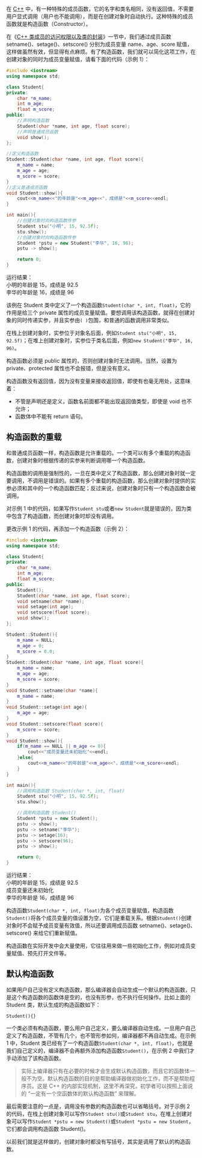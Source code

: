 在 [C++](http://c.biancheng.net/cplus/) 中，有一种特殊的成员函数，它的名字和类名相同，没有返回值，不需要用户显式调用（用户也不能调用），而是在创建对象时自动执行。这种特殊的成员函数就是构造函数（Constructor）。

在《[C++ 类成员的访问权限以及类的封装](http://c.biancheng.net/view/2217.html)》一节中，我们通过成员函数 setname()、setage()、setscore() 分别为成员变量 name、age、score 赋值，这样做虽然有效，但显得有点麻烦。有了构造函数，我们就可以简化这项工作，在创建对象的同时为成员变量赋值，请看下面的代码（示例 1）：

```cpp
#include <iostream>
using namespace std;

class Student{
private:
    char *m_name;
    int m_age;
    float m_score;
public:
    //声明构造函数
    Student(char *name, int age, float score);
    //声明普通成员函数
    void show();
};

//定义构造函数
Student::Student(char *name, int age, float score){
    m_name = name;
    m_age = age;
    m_score = score;
}
//定义普通成员函数
void Student::show(){
    cout<<m_name<<"的年龄是"<<m_age<<"，成绩是"<<m_score<<endl;
}

int main(){
    //创建对象时向构造函数传参
    Student stu("小明", 15, 92.5f);
    stu.show();
    //创建对象时向构造函数传参
    Student *pstu = new Student("李华", 16, 96);
    pstu -> show();

    return 0;
}
```

运行结果：  
小明的年龄是 15，成绩是 92.5  
李华的年龄是 16，成绩是 96

该例在 Student 类中定义了一个构造函数`Student(char *, int, float)`，它的作用是给三个 private 属性的成员变量赋值。要想调用该构造函数，就得在创建对象的同时传递实参，并且实参由`( )`包围，和普通的函数调用非常类似。

在栈上创建对象时，实参位于对象名后面，例如`Student stu("小明", 15, 92.5f)`；在堆上创建对象时，实参位于类名后面，例如`new Student("李华", 16, 96)`。

构造函数必须是 public 属性的，否则创建对象时无法调用。当然，设置为 private、protected 属性也不会报错，但是没有意义。

构造函数没有返回值，因为没有变量来接收返回值，即使有也毫无用处，这意味着：

*   不管是声明还是定义，函数名前面都不能出现返回值类型，即使是 void 也不允许；
*   函数体中不能有 return 语句。

构造函数的重载
-------

和普通成员函数一样，构造函数是允许重载的。一个类可以有多个重载的构造函数，创建对象时根据传递的实参来判断调用哪一个构造函数。

构造函数的调用是强制性的，一旦在类中定义了构造函数，那么创建对象时就一定要调用，不调用是错误的。如果有多个重载的构造函数，那么创建对象时提供的实参必须和其中的一个构造函数匹配；反过来说，创建对象时只有一个构造函数会被调用。

对示例 1 中的代码，如果写作`Student stu`或者`new Student`就是错误的，因为类中包含了构造函数，而创建对象时却没有调用。

更改示例 1 的代码，再添加一个构造函数（示例 2）：

```cpp
#include <iostream>
using namespace std;

class Student{
private:
    char *m_name;
    int m_age;
    float m_score;
public:
    Student();
    Student(char *name, int age, float score);
    void setname(char *name);
    void setage(int age);
    void setscore(float score);
    void show();
};

Student::Student(){
    m_name = NULL;
    m_age = 0;
    m_score = 0.0;
}
Student::Student(char *name, int age, float score){
    m_name = name;
    m_age = age;
    m_score = score;
}
void Student::setname(char *name){
    m_name = name;
}
void Student::setage(int age){
    m_age = age;
}
void Student::setscore(float score){
    m_score = score;
}
void Student::show(){
    if(m_name == NULL || m_age <= 0){
        cout<<"成员变量还未初始化"<<endl;
    }else{
        cout<<m_name<<"的年龄是"<<m_age<<"，成绩是"<<m_score<<endl;
    }
}

int main(){
    //调用构造函数 Student(char *, int, float)
    Student stu("小明", 15, 92.5f);
    stu.show();

    //调用构造函数 Student()
    Student *pstu = new Student();
    pstu -> show();
    pstu -> setname("李华");
    pstu -> setage(16);
    pstu -> setscore(96);
    pstu -> show();

    return 0;
}
```

运行结果：  
小明的年龄是 15，成绩是 92.5  
成员变量还未初始化  
李华的年龄是 16，成绩是 96

构造函数`Student(char *, int, float)`为各个成员变量赋值，构造函数`Student()`将各个成员变量的值设置为空，它们是重载关系。根据`Student()`创建对象时不会赋予成员变量有效值，所以还要调用成员函数 setname()、setage()、setscore() 来给它们重新赋值。

构造函数在实际开发中会大量使用，它往往用来做一些初始化工作，例如对成员变量赋值、预先打开文件等。

默认构造函数
------

如果用户自己没有定义构造函数，那么编译器会自动生成一个默认的构造函数，只是这个构造函数的函数体是空的，也没有形参，也不执行任何操作。比如上面的 Student 类，默认生成的构造函数如下：

```
Student(){}
```

一个类必须有构造函数，要么用户自己定义，要么编译器自动生成。一旦用户自己定义了构造函数，不管有几个，也不管形参如何，编译器都不再自动生成。在示例 1 中，Student 类已经有了一个构造函数`Student(char *, int, float)`，也就是我们自己定义的，编译器不会再额外添加构造函数`Student()`，在示例 2 中我们才手动添加了该构造函数。

> 实际上编译器只有在必要的时候才会生成默认构造函数，而且它的函数体一般不为空。默认构造函数的目的是帮助编译器做初始化工作，而不是帮助程序员。这是 C++ 的内部实现机制，这里不再深究，初学者可以按照上面说的 “一定有一个空函数体的默认构造函数” 来理解。

最后需要注意的一点是，调用没有参数的构造函数也可以省略括号。对于示例 2 的代码，在栈上创建对象可以写作`Student stu()`或`Student stu`，在堆上创建对象可以写作`Student *pstu = new Student()`或`Student *pstu = new Student`，它们都会调用构造函数 Student()。

以前我们就是这样做的，创建对象时都没有写括号，其实是调用了默认的构造函数。